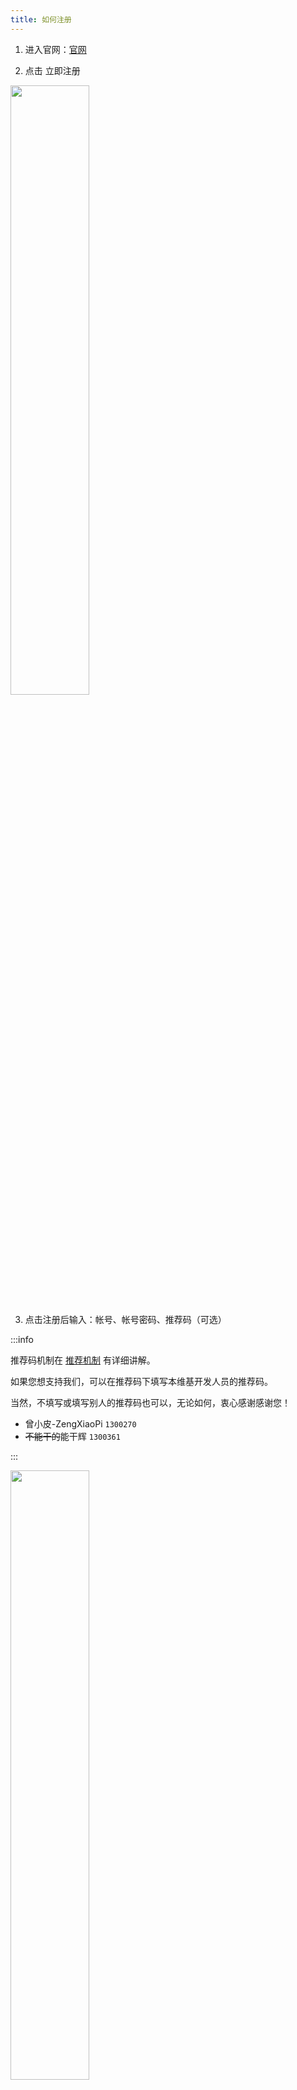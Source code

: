 ```yaml
---
title: 如何注册
---
```

 
1. 进入官网：[官网](https://simpfun.cn)    

2. 点击 立即注册  

<img src="/img/pages/Register-1.png" width="50%" />

3. 点击注册后输入：帐号、帐号密码、推荐码（可选）  

:::info

推荐码机制在 [推荐机制](/docs/sfe4/recommend) 有详细讲解。

如果您想支持我们，可以在推荐码下填写本维基开发人员的推荐码。  

当然，不填写或填写别人的推荐码也可以，无论如何，衷心感谢感谢您！

* 曾小皮-ZengXiaoPi `1300270`
* ~~不能干的~~能干辉 `1300361`

:::

<img src="/img/pages/Register-2.png" width="50%" />

4. 注册后进入微信小程序`简幻欢`，**准确无误地**输入您的微信号，然后**支付1元**即可绑定微信。绑定后，您就可以使用简幻欢的服务了。  

这里应该有一个微信小程序的二维码

<img src="/img/pages/Register-3.png" width="50%" />
